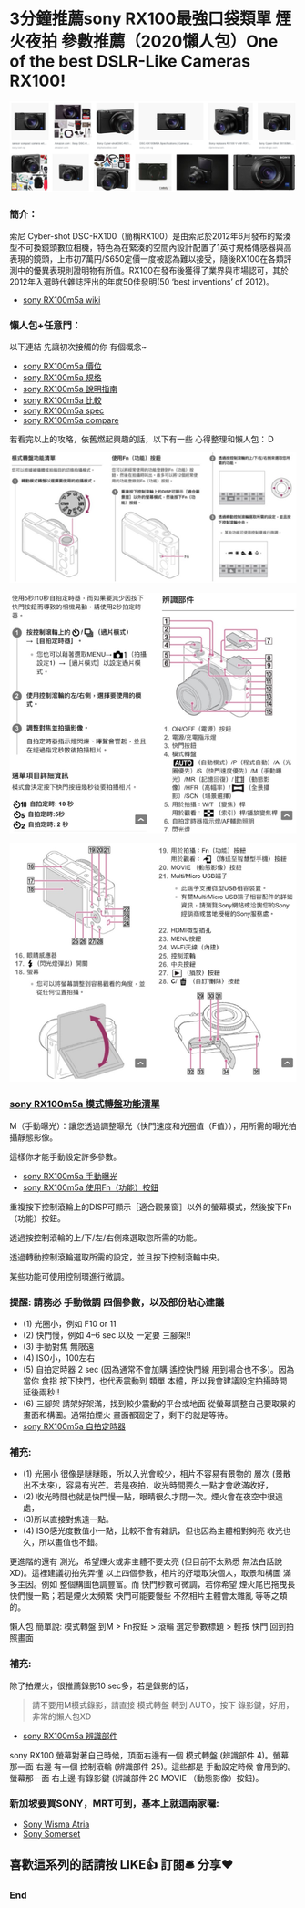 # 3分鐘推薦sony RX100最強口袋類單 煙火夜拍 參數推薦（2020懶人包）One of the best DSLR-Like Cameras RX100!

![f1](https://github.com/HCH1/blog/blob/master/fig/rx1.png)

### 簡介：
索尼 Cyber-shot DSC-RX100（簡稱RX100）是由索尼於2012年6月發布的緊湊型不可換鏡頭數位相機，特色為在緊湊的空間內設計配置了1英寸規格傳感器與高表現的鏡頭，上市初7萬円/$650定價一度被認為難以接受，隨後RX100在各類評測中的優異表現則證明物有所值。RX100在發布後獲得了業界與市場認可，其於2012年入選時代雜誌評出的年度50佳發明(50 ‘best inventions’ of 2012)。
- [sony RX100m5a wiki](https://www.google.com.tw/search?source=hp&ei=JzIkXMrUB42y9QOcxZ6YAg&q=sony+RX100m5a+wiki)

### 懶人包+任意門：
以下連結 先讓初次接觸的你 有個概念~
- [sony RX100m5a 價位](https://www.google.com.tw/search?source=hp&ei=JzIkXMrUB42y9QOcxZ6YAg&q=sony+RX100m5a+價位)
- [sony RX100m5a 規格](https://www.google.com.tw/search?source=hp&ei=JzIkXMrUB42y9QOcxZ6YAg&q=sony+RX100m5a+規格)
- [sony RX100m5a 說明指南](https://www.google.com.tw/search?source=hp&ei=JzIkXMrUB42y9QOcxZ6YAg&q=sony+RX100m5a+說明指南)
- [sony RX100m5a 比較](https://www.google.com.tw/search?source=hp&ei=JzIkXMrUB42y9QOcxZ6YAg&q=sony+RX100m5a+比較)
- [sony RX100m5a spec](https://www.google.com.tw/search?source=hp&ei=JzIkXMrUB42y9QOcxZ6YAg&q=sony+RX100m5a+spec)
- [sony RX100m5a compare](https://www.google.com.tw/search?source=hp&ei=JzIkXMrUB42y9QOcxZ6YAg&q=sony+RX100m5a+compare)

若看完以上的攻略，依舊燃起興趣的話，以下有一些 心得整理和懶人包：Ｄ

![f2](https://github.com/HCH1/blog/blob/master/fig/rx2.png)

![f3](https://github.com/HCH1/blog/blob/master/fig/rx3.png)

![f4](https://github.com/HCH1/blog/blob/master/fig/rx4.png)

### [sony RX100m5a 模式轉盤功能清單](https://www.google.com.tw/search?source=hp&ei=JzIkXMrUB42y9QOcxZ6YAg&q=sony+RX100m5a+模式轉盤功能清單)

M（手動曝光）：讓您透過調整曝光（快門速度和光圈值（F值）），用所需的曝光拍攝靜態影像。

這樣你才能手動設定許多參數。
- [sony RX100m5a 手動曝光](https://www.google.com.tw/search?source=hp&ei=JzIkXMrUB42y9QOcxZ6YAg&q=sony+RX100m5a+手動曝光)
- [sony RX100m5a 使用Fn（功能）按鈕](https://www.google.com.tw/search?source=hp&ei=JzIkXMrUB42y9QOcxZ6YAg&q=sony+RX100m5a+使用Fn（功能）按鈕)

重複按下控制滾輪上的DISP可顯示［適合觀景窗］以外的螢幕模式，然後按下Fn（功能）按鈕。

透過按控制滾輪的上/下/左/右側來選取您所需的功能。

透過轉動控制滾輪選取所需的設定，並且按下控制滾輪中央。

某些功能可使用控制環進行微調。

### 提醒: 請務必 手動微調 四個參數，以及部份貼心建議
- (1) 光圈小，例如 F10 or 11
- (2) 快門慢，例如 4–6 sec 以及 一定要 三腳架!!
- (3) 手動對焦 無限遠
- (4) ISO小，100左右
- (5) 自拍定時器 2 sec (因為通常不會加購 遙控快門線 用到場合也不多)。因為當你 食指 按下快門，也代表震動到 類單 本體，所以我會建議設定拍攝時間 延後兩秒!! 
- (6) 三腳架 請架好架滿，找到較少震動的平台或地面 從螢幕調整自己要取景的畫面和構圖。通常拍煙火 畫面都固定了，剩下的就是等待。
- [sony RX100m5a 自拍定時器](https://www.google.com.tw/search?source=hp&ei=JzIkXMrUB42y9QOcxZ6YAg&q=sony+RX100m5a+自拍定時器)

### 補充:
- (1) 光圈小 很像是瞇瞇眼，所以入光會較少，相片不容易有景物的 層次 (景散出不太來)，容易有光芒。若是夜拍，收光時間要久一點才會收滿收好，
- (2) 收光時間也就是快門慢一點，眼睛很久才閉一次。煙火會在夜空中很遠處，
- (3)所以直接對焦遠一點。
- (4) ISO感光度數值小一點，比較不會有雜訊，但也因為主體相對夠亮 收光也久，所以畫值也不錯。

更進階的還有 測光，希望煙火或非主體不要太亮 (但目前不太熟悉 無法白話說XD)。這裡建議初拍先弄懂 以上四個參數，相片的好壞取決個人，取景和構圖 滿多主因。例如 整個構圖色調豐富。而 快門秒數可微調，若你希望 煙火尾巴拖曳長 快們慢一點；若是煙火太頻繁 快門可能要慢些 不然相片主體會太雜亂 等等之類的。

懶人包 簡單說: 模式轉盤 到M > Fn按鈕 > 滾輪 選定參數標題 > 輕按 快門 回到拍照畫面

### 補充:
除了拍煙火，很推薦錄影10 sec多，若是錄影的話，
> 請不要用M模式錄影，請直接 模式轉盤 轉到 AUTO，按下 錄影鍵，好用，非常的懶人包XD
- [sony RX100m5a 辨識部件](https://www.google.com.tw/search?source=hp&ei=JzIkXMrUB42y9QOcxZ6YAg&q=sony+RX100m5a+辨識部件)

sony RX100 螢幕對著自己時候，頂面右邊有一個 模式轉盤 (辨識部件 4)。螢幕那一面 右邊 有一個 控制滾輪 (辨識部件 25)。這些都是 手動設定時候 會用到的。螢幕那一面 右上邊 有錄影鍵 (辨識部件 20 MOVIE （動態影像）按鈕)。

### 新加坡要買SONY，MRT可到，基本上就這兩家囉:
- [Sony Wisma Atria](https://www.google.com.tw/search?source=hp&ei=JzIkXMrUB42y9QOcxZ6YAg&q=Sony+Wisma+Atria)
- [Sony Somerset](https://www.google.com.tw/search?source=hp&ei=JzIkXMrUB42y9QOcxZ6YAg&q=Sony+Somerset)

## 喜歡這系列的話請按 LIKE👍 訂閱🛎 分享❤️

### End
